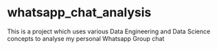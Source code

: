 # whatsapp_chat_analysis
This is a project which uses various Data Engineering and Data Science concepts to analyse my personal Whatsapp Group chat
